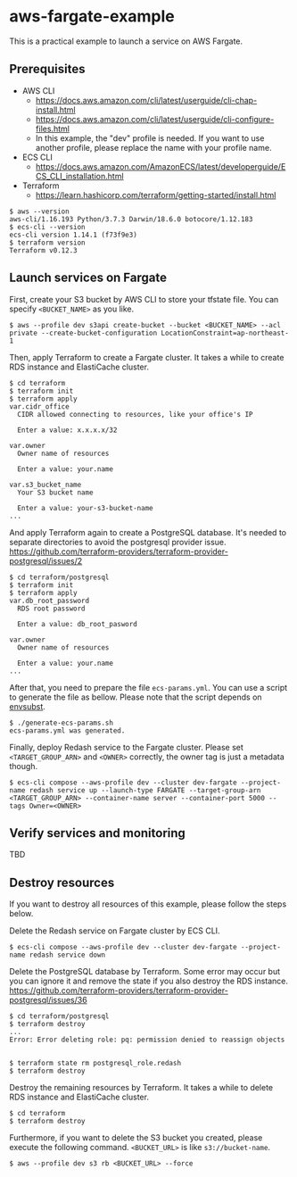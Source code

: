# aws-fargate-example

This is a practical example to launch a service on AWS Fargate.

## Prerequisites

- AWS CLI
  - https://docs.aws.amazon.com/cli/latest/userguide/cli-chap-install.html
  - https://docs.aws.amazon.com/cli/latest/userguide/cli-configure-files.html
  - In this example, the "dev" profile is needed. If you want to use another profile, please replace the name with your profile name.
- ECS CLI
  - https://docs.aws.amazon.com/AmazonECS/latest/developerguide/ECS_CLI_installation.html
- Terraform
  - https://learn.hashicorp.com/terraform/getting-started/install.html

```console
$ aws --version
aws-cli/1.16.193 Python/3.7.3 Darwin/18.6.0 botocore/1.12.183
$ ecs-cli --version
ecs-cli version 1.14.1 (f73f9e3)
$ terraform version
Terraform v0.12.3
```

## Launch services on Fargate

First, create your S3 bucket by AWS CLI to store your tfstate file. You can specify `<BUCKET_NAME>` as you like.

```console
$ aws --profile dev s3api create-bucket --bucket <BUCKET_NAME> --acl private --create-bucket-configuration LocationConstraint=ap-northeast-1
```

Then, apply Terraform to create a Fargate cluster. It takes a while to create RDS instance and ElastiCache cluster.

```console
$ cd terraform
$ terraform init
$ terraform apply
var.cidr_office
  CIDR allowed connecting to resources, like your office's IP

  Enter a value: x.x.x.x/32

var.owner
  Owner name of resources

  Enter a value: your.name

var.s3_bucket_name
  Your S3 bucket name

  Enter a value: your-s3-bucket-name
...
```

And apply Terraform again to create a PostgreSQL database. It's needed to separate directories to avoid the postgresql provider issue. https://github.com/terraform-providers/terraform-provider-postgresql/issues/2

```console
$ cd terraform/postgresql
$ terraform init
$ terraform apply
var.db_root_password
  RDS root password

  Enter a value: db_root_pasword

var.owner
  Owner name of resources

  Enter a value: your.name
...
```

After that, you need to prepare the file `ecs-params.yml`. You can use a script to generate the file as bellow. Please note that the script depends on [envsubst](https://www.gnu.org/software/gettext/manual/html_node/envsubst-Invocation.html#envsubst-Invocation).

```console
$ ./generate-ecs-params.sh
ecs-params.yml was generated.
```

Finally, deploy Redash service to the Fargate cluster. Please set `<TARGET_GROUP_ARN>` and `<OWNER>` correctly, the owner tag is just a metadata though.

```console
$ ecs-cli compose --aws-profile dev --cluster dev-fargate --project-name redash service up --launch-type FARGATE --target-group-arn <TARGET_GROUP_ARN> --container-name server --container-port 5000 --tags Owner=<OWNER>
```

## Verify services and monitoring

TBD

## Destroy resources

If you want to destroy all resources of this example, please follow the steps below.

Delete the Redash service on Fargate cluster by ECS CLI.

```console
$ ecs-cli compose --aws-profile dev --cluster dev-fargate --project-name redash service down
```

Delete the PostgreSQL database by Terraform. Some error may occur but you can ignore it and remove the state if you also destroy the RDS instance. https://github.com/terraform-providers/terraform-provider-postgresql/issues/36

```console
$ cd terraform/postgresql
$ terraform destroy
...
Error: Error deleting role: pq: permission denied to reassign objects


$ terraform state rm postgresql_role.redash
$ terraform destroy
```

Destroy the remaining resources by Terraform. It takes a while to delete RDS instance and ElastiCache cluster.

```console
$ cd terraform
$ terraform destroy
```

Furthermore, if you want to delete the S3 bucket you created, please execute the following command. `<BUCKET_URL>` is like `s3://bucket-name`.

```console
$ aws --profile dev s3 rb <BUCKET_URL> --force
```
